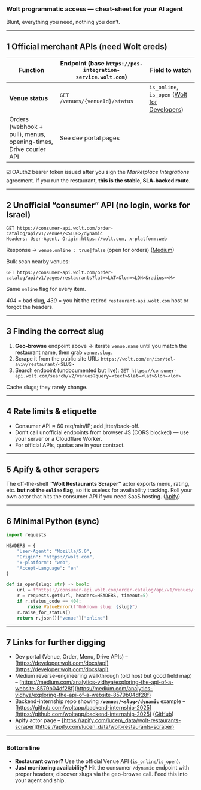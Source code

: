 ### Wolt programmatic access — cheat-sheet for your AI agent

Blunt, everything you need, nothing you don’t.

---

## 1  Official merchant APIs (need Wolt creds)

| Function                                                         | Endpoint (base `https://pos-integration-service.wolt.com`) | Field to watch                                    |
| ---------------------------------------------------------------- | ---------------------------------------------------------- | ------------------------------------------------- |
| **Venue status**                                                 | `GET /venues/{venueId}/status`                             | `is_online`, `is_open` ([Wolt for Developers][1]) |
| Orders (webhook + pull), menus, opening-times, Drive courier API | See dev portal pages                                       |                                                   |

☑️ OAuth2 bearer token issued after you sign the *Marketplace Integrations* agreement.
If you run the restaurant, **this is the stable, SLA-backed route**.

---

## 2  Unofficial “consumer” API (no login, works for Israel)

```
GET https://consumer-api.wolt.com/order-catalog/api/v1/venues/<SLUG>/dynamic
Headers: User-Agent, Origin:https://wolt.com, x-platform:web
```

Response → `venue.online : true|false` (open for orders) ([Medium][2])

Bulk scan nearby venues:

```
GET https://consumer-api.wolt.com/order-catalog/api/v1/pages/restaurants?lat=<LAT>&lon=<LON>&radius=<M>
```

Same `online` flag for every item.

*404* = bad slug, *430* = you hit the retired `restaurant-api.wolt.com` host or forgot the headers.

---

## 3  Finding the correct **slug**

1. **Geo-browse** endpoint above → iterate `venue.name` until you match the restaurant name, then grab `venue.slug`.
2. Scrape it from the public site URL:
   `https://wolt.com/en/isr/tel-aviv/restaurant/<SLUG>`
3. Search endpoint (undocumented but live):
   `GET https://consumer-api.wolt.com/search/v2/venues?query=<text>&lat=<lat>&lon=<lon>`

Cache slugs; they rarely change.

---

## 4  Rate limits & etiquette

* Consumer API ≈ 60 req/min/IP; add jitter/back-off.
* Don’t call unofficial endpoints from browser JS (CORS blocked) — use your server or a Cloudflare Worker.
* For official APIs, quotas are in your contract.

---

## 5  Apify & other scrapers

The off-the-shelf **“Wolt Restaurants Scraper”** actor exports menu, rating, etc. **but not the `online` flag**, so it’s useless for availability tracking. Roll your own actor that hits the consumer API if you need SaaS hosting. ([Apify][3])

---

## 6  Minimal Python (sync)

```python
import requests

HEADERS = {
    "User-Agent": "Mozilla/5.0",
    "Origin": "https://wolt.com",
    "x-platform": "web",
    "Accept-Language": "en"
}

def is_open(slug: str) -> bool:
    url = f"https://consumer-api.wolt.com/order-catalog/api/v1/venues/{slug}/dynamic"
    r = requests.get(url, headers=HEADERS, timeout=5)
    if r.status_code == 404:
        raise ValueError(f"Unknown slug: {slug}")
    r.raise_for_status()
    return r.json()["venue"]["online"]
```

---

## 7  Links for further digging

* Dev portal (Venue, Order, Menu, Drive APIs) – [https://developer.wolt.com/docs/api](https://developer.wolt.com/docs/api)
* Medium reverse-engineering walkthrough (old host but good field map) – [https://medium.com/analytics-vidhya/exploring-the-api-of-a-website-8579b04df28f](https://medium.com/analytics-vidhya/exploring-the-api-of-a-website-8579b04df28f)
* Backend-internship repo showing **`/venues/<slug>/dynamic`** example – [https://github.com/woltapp/backend-internship-2025](https://github.com/woltapp/backend-internship-2025) ([GitHub][4])
* Apify actor page – [https://apify.com/lucen\_data/wolt-restaurants-scraper](https://apify.com/lucen_data/wolt-restaurants-scraper)

---

### Bottom line

* **Restaurant owner?** Use the official Venue API (`is_online`/`is_open`).
* **Just monitoring availability?** Hit the consumer `/dynamic` endpoint with proper headers; discover slugs via the geo-browse call.
  Feed this into your agent and ship.

[1]: https://developer.wolt.com/docs/api/venue?utm_source=chatgpt.com "Venue API"
[2]: https://medium.com/analytics-vidhya/exploring-the-api-of-a-website-8579b04df28f "Exploring Wolt’s web API. Nowadays, due to the increasing… | by Tomer Chaim | Analytics Vidhya | Medium"
[3]: https://apify.com/lucen_data/wolt-restaurants-scraper/api?utm_source=chatgpt.com "Wolt Restaurants Scraper 🥡 API"
[4]: https://github.com/woltapp/backend-internship-2025 "GitHub - woltapp/backend-internship-2025: The pre-assignment for backend internship applicants"
